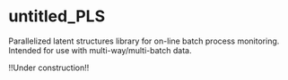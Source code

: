 # untitled_PLS

Parallelized latent structures library for on-line batch process monitoring. Intended for use with multi-way/multi-batch data.

!!Under construction!!
